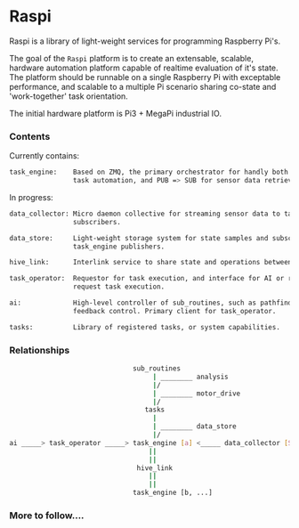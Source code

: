 # Raspi 
Raspi is a library of light-weight services for programming Raspberry Pi's.

The goal of the `Raspi` platform is to create an extensable, scalable, hardware automation platform capable of realtime evaluation of it's state. The platform should be runnable on a single Raspberry Pi with exceptable performance, and scalable to a multiple Pi scenario sharing co-state and 'work-together' task orientation.

The initial hardware platform is Pi3 + MegaPi industrial IO.

### Contents
Currently contains:
```bash
task_engine:    Based on ZMQ, the primary orchestrator for handly both REQ => REP for
                task automation, and PUB => SUB for sensor data retrieval.
```

In progress:
```bash
data_collector: Micro daemon collective for streaming sensor data to task_engine 
                subscribers.

data_store:     Light-weight storage system for state samples and subscriber for 
                task_engine publishers.

hive_link:      Interlink service to share state and operations between task_engines.

task_operator:  Requestor for task execution, and interface for AI or remote-ops to
                request task execution.

ai:             High-level controller of sub_routines, such as pathfinding, and servo 
                feedback control. Primary client for task_operator.

tasks:          Library of registered tasks, or system capabilities.
```

### Relationships
```bash                              
                               sub_routines 
                                    | ________ analysis
                                    |/   
                                    | ________ motor_drive
                                    |/
                                  tasks
                                    |
                                    | ________ data_store
                                    |/
ai _____> task_operator _____> task_engine [a] <_____ data_collector [Sensors]
                                   ||   
                                   ||
                                hive_link
                                   ||
                                   ||
                               task_engine [b, ...]
```
### More to follow....